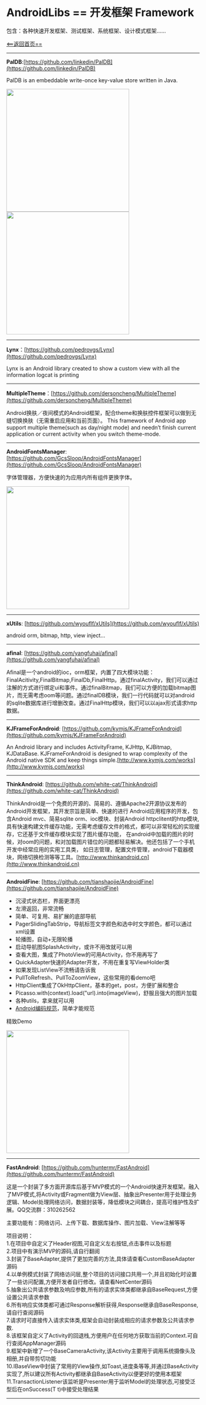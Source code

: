 # AndroidLibs == 开发框架 Framework

包含：各种快速开发框架、测试框架、系统框架、设计模式框架……

[<==返回首页==](https://github.com/XXApple/AndroidLibs)

---

**PalDB**:[https://github.com/linkedin/PalDB](https://github.com/linkedin/PalDB)

PalDB is an embeddable write-once key-value store written in Java.

<img src="https://camo.githubusercontent.com/ecc61cd7891461f7f839c47a58f47ac15b114cc7/687474703a2f2f6c696e6b6564696e2e6769746875622e696f2f50616c44422f646f632f7468726f7567687075742e706e67" width="320" />
<img src="https://camo.githubusercontent.com/5b16b19cd524b0fc3307ae37d96bf939295f0d4f/687474703a2f2f6c696e6b6564696e2e6769746875622e636f6d2f50616c44422f646f632f6d656d6f72792e706e67" width="320" />

---

**Lynx**：[https://github.com/pedrovgs/Lynx](https://github.com/pedrovgs/Lynx)

Lynx is an Android library created to show a custom view with all the information logcat is printing

---

**MultipleTheme**：[https://github.com/dersoncheng/MultipleTheme](https://github.com/dersoncheng/MultipleTheme)

Android换肤／夜间模式的Android框架，配合theme和换肤控件框架可以做到无缝切换换肤（无需重启应用和当前页面）。 This framework of Android app support multiple theme(such as day/night mode) and needn’t finish current application or current activity when you switch theme-mode.

---

**AndroidFontsManager**: [https://github.com/GcsSloop/AndroidFontsManager](https://github.com/GcsSloop/AndroidFontsManager)

字体管理器，方便快速的为应用内所有组件更换字体。

<img src="https://github.com/GcsSloop/AndroidFontsManager/blob/master/Pic/fontsmanagerdemo.gif" width="320" />

---

**xUtils**: [https://github.com/wyouflf/xUtils](https://github.com/wyouflf/xUtils)

android orm, bitmap, http, view inject...

---

**afinal**: [https://github.com/yangfuhai/afinal](https://github.com/yangfuhai/afinal)

Afinal是一个android的ioc，orm框架，内置了四大模块功能：FinalAcitivity,FinalBitmap,FinalDb,FinalHttp。通过finalActivity，我们可以通过注解的方式进行绑定ui和事件。通过finalBitmap，我们可以方便的加载bitmap图片，而无需考虑oom等问题。通过finalDB模块，我们一行代码就可以对android的sqlite数据库进行增删改查。通过FinalHttp模块，我们可以以ajax形式请求http数据。

---

**KJFrameForAndroid**: [https://github.com/kymjs/KJFrameForAndroid](https://github.com/kymjs/KJFrameForAndroid)

An Android library and includes ActivityFrame, KJHttp, KJBitmap, KJDataBase. KJFrameForAndroid is designed to wrap complexity of the Android native SDK and keep things simple.[http://www.kymjs.com/works](http://www.kymjs.com/works)

---

**ThinkAndroid**: [https://github.com/white-cat/ThinkAndroid](https://github.com/white-cat/ThinkAndroid)

ThinkAndroid是一个免费的开源的、简易的、遵循Apache2开源协议发布的Android开发框架，其开发宗旨是简单、快速的进行 Android应用程序的开发，包含Android mvc、简易sqlite orm、ioc模块、封装Android httpclitent的http模块, 具有快速构建文件缓存功能，无需考虑缓存文件的格式，都可以非常轻松的实现缓存，它还基于文件缓存模块实现了图片缓存功能， 在android中加载的图片的时候，对oom的问题，和对加载图片错位的问题都轻易解决。他还包括了一个手机开发中经常应用的实用工具类， 如日志管理，配置文件管理，android下载器模块，网络切换检测等等工具。[http://www.thinkandroid.cn](http://www.thinkandroid.cn)

---

**AndroidFine**: [https://github.com/tianshaojie/AndroidFine](https://github.com/tianshaojie/AndroidFine)

* 沉浸式状态栏，界面更漂亮
* 左滑返回，非常流畅
* 简单、可复用、易扩展的底部导航
* PagerSlidingTabStrip，导航标签文字颜色和选中时文字颜色，都可以通过xml设置
* 轮播图，自动+无限轮播
* 启动导航图SplashActivity，或许不用改就可以用
* 查看大图，集成了PhotoView的可用Activity，你不用再写了
* QuickAdapter快速的Adapter开发，不用在重复写ViewHolder类
* 如果发现ListView不流畅请告诉我
* PullToRefresh、PullToZoomView，这些常用的看demo吧
* HttpClient集成了OkHttpClient，基本的get，post，方便扩展和整合
* Picasso.with(context).load("url).into(imageView)，舒服且强大的图片加载
* 各种utils，拿来就可以用
* [Android编码规范](http://tianshaojie.github.io/android-code-style)，简单才能规范


精致Demo

<img src="http://images0.cnblogs.com/blog2015/275810/201508/232033560975081.jpg" width="320" />

---

**FastAndroid**: [https://github.com/huntermr/FastAndroid](https://github.com/huntermr/FastAndroid)

这是一个封装了多方面开源库后基于MVP模式的一个Android快速开发框架。融入了MVP模式,将Activity或Fragment做为View层、抽象出Presenter用于处理业务逻辑、Model处理网络访问，数据封装等，降低模块之间耦合，提高可维护性及扩展。QQ交流群：310262562

主要功能有：网络访问、上传下载、数据库操作、图片加载、View注解等等

项目说明：<br />
1.在项目中自定义了Header视图,可自定义左右按钮,点击事件以及标题<br />
2.项目中有演示MVP的源码,请自行翻阅<br />
3.封装了BaseAdapter,提供了更加完善的方法,具体请查看CustomBaseAdapter源码<br />
4.以单例模式封装了网络访问层,整个项目的访问接口共用一个,并且初始化时设置了一些访问配置,方便开发者自行修改。请查看NetCenter源码<br />
5.抽象出公共请求参数及响应参数,所有的请求实体类都继承自BaseRequest,方便设置公共请求参数<br />
6.所有响应实体类都可通过Response解析获得,Response继承自BaseResponse,请自行查阅源码<br />
7.请求时可直接传入请求实体类,框架会自动封装成相应的请求参数及公共请求参数.<br />
8.该框架自定义了Activity的回退栈,方便用户在任何地方获取当前的Context.可自行查阅AppManager源码<br />
9.框架中新增了一个BaseCameraActivity,该Activity主要用于调用系统摄像头及相册,并自带剪切功能<br />
10.IBaseView中封装了常用的View操作,如Toast,进度条等等,并通过BaseActivity实现了,所以建议所有Activity都继承自BaseActivity以便更好的使用本框架<br />
11.TransactionListener该监听是Presenter用于监听Model的处理状态,可接受泛型后在onSuccess(T t)中接受处理结果<br />

---
